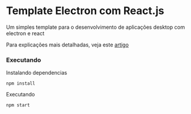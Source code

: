 # Template Electron com React.js
Um simples template para o desenvolvimento de aplicações desktop com electron e react

Para explicações mais detalhadas, veja este [artigo](https://medium.com/@jardelgoncalves1996/construindo-um-template-para-cria%C3%A7%C3%A3o-de-aplica%C3%A7%C3%B5es-desktop-com-electron-e-react-99a518b4c6c1)

### Executando

Instalando dependencias
```
npm install
```

Executando
```
npm start
```